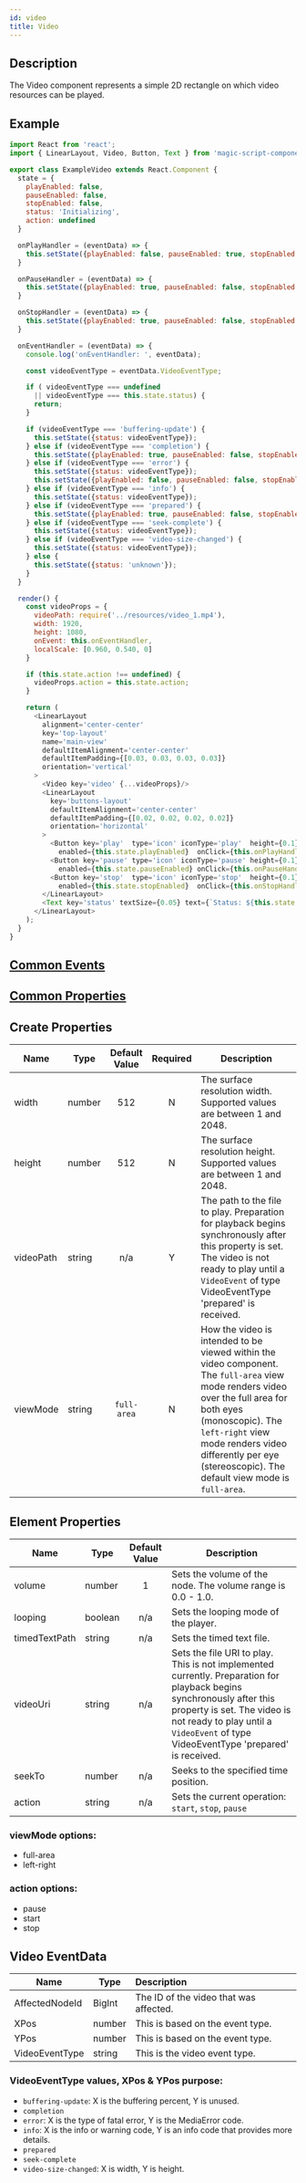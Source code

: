 ```yaml
---
id: video
title: Video
---
```



## Description

The Video component represents a simple 2D rectangle on which video resources can be played.

## Example

```javascript
import React from 'react';
import { LinearLayout, Video, Button, Text } from 'magic-script-components';

export class ExampleVideo extends React.Component {
  state = {
    playEnabled: false,
    pauseEnabled: false,
    stopEnabled: false,
    status: 'Initializing',
    action: undefined
  }

  onPlayHandler = (eventData) => {
    this.setState({playEnabled: false, pauseEnabled: true, stopEnabled: true, action: 'start'});
  }

  onPauseHandler = (eventData) => {
    this.setState({playEnabled: true, pauseEnabled: false, stopEnabled: true, action: 'pause'});
  }

  onStopHandler = (eventData) => {
    this.setState({playEnabled: true, pauseEnabled: false, stopEnabled: false, action: 'stop'});
  }

  onEventHandler = (eventData) => {
    console.log('onEventHandler: ', eventData);

    const videoEventType = eventData.VideoEventType;

    if ( videoEventType === undefined
      || videoEventType === this.state.status) {
      return;
    }

    if (videoEventType === 'buffering-update') {
      this.setState({status: videoEventType});
    } else if (videoEventType === 'completion') {
      this.setState({playEnabled: true, pauseEnabled: false, stopEnabled: false, status: videoEventType});
    } else if (videoEventType === 'error') {
      this.setState({status: videoEventType});
      this.setState({playEnabled: false, pauseEnabled: false, stopEnabled: false, status: videoEventType});
    } else if (videoEventType === 'info') {
      this.setState({status: videoEventType});
    } else if (videoEventType === 'prepared') {
      this.setState({playEnabled: true, pauseEnabled: false, stopEnabled: false, status: videoEventType});
    } else if (videoEventType === 'seek-complete') {
      this.setState({status: videoEventType});
    } else if (videoEventType === 'video-size-changed') {
      this.setState({status: videoEventType});
    } else {
      this.setState({status: 'unknown'});
    }
  }

  render() {
    const videoProps = {
      videoPath: require('../resources/video_1.mp4'),
      width: 1920,
      height: 1080,
      onEvent: this.onEventHandler,
      localScale: [0.960, 0.540, 0]
    }

    if (this.state.action !== undefined) {
      videoProps.action = this.state.action;
    }

    return (
      <LinearLayout
        alignment='center-center'
        key='top-layout'
        name='main-view'
        defaultItemAlignment='center-center'
        defaultItemPadding={[0.03, 0.03, 0.03, 0.03]}
        orientation='vertical'
      >
        <Video key='video' {...videoProps}/>
        <LinearLayout
          key='buttons-layout'
          defaultItemAlignment='center-center'
          defaultItemPadding={[0.02, 0.02, 0.02, 0.02]}
          orientation='horizontal'
        >
          <Button key='play'  type='icon' iconType='play'  height={0.1}
            enabled={this.state.playEnabled}  onClick={this.onPlayHandler} />
          <Button key='pause' type='icon' iconType='pause' height={0.1}
            enabled={this.state.pauseEnabled} onClick={this.onPauseHandler}/>
          <Button key='stop'  type='icon' iconType='stop'  height={0.1}
            enabled={this.state.stopEnabled}  onClick={this.onStopHandler} />
        </LinearLayout>
        <Text key='status' textSize={0.05} text={`Status: ${this.state.status}`}/>
      </LinearLayout>
    );
  }
}
```

## [Common Events](../events/CommonEvents.md)

## [Common Properties](../types/Properties.md)

## Create Properties

| Name      | Type   | Default Value | Required | Description                                                                                                                                                                                                                                                                  |
| --------- | ------ | :-----------: | :------: | ---------------------------------------------------------------------------------------------------------------------------------------------------------------------------------------------------------------------------------------------------------------------------- |
| width     | number |      512      |    N     | The surface resolution width. Supported values are between 1 and 2048.                                                                                                                                                                                                       |
| height    | number |      512      |    N     | The surface resolution height. Supported values are between 1 and 2048.                                                                                                                                                                                                      |
| videoPath | string |      n/a      |    Y     | The path to the file to play. Preparation for playback begins synchronously after this property is set. The video is not ready to play until a `VideoEvent` of type VideoEventType 'prepared' is received.                                                                   |
| viewMode  | string |  `full-area`  |    N     | How the video is intended to be viewed within the video component. The `full-area` view mode renders video over the full area for both eyes (monoscopic). The `left-right` view mode renders video differently per eye (stereoscopic). The default view mode is `full-area`. |

## Element Properties

| Name          | Type    | Default Value | Description                                                                                                                                                                                                                                |
| ------------- | ------- | :-----------: | ------------------------------------------------------------------------------------------------------------------------------------------------------------------------------------------------------------------------------------------ |
| volume        | number  |       1       | Sets the volume of the node. The volume range is 0.0 - 1.0.                                                                                                                                                                                |
| looping       | boolean |      n/a      | Sets the looping mode of the player.                                                                                                                                                                                                       |
| timedTextPath | string  |      n/a      | Sets the timed text file.                                                                                                                                                                                                                  |
| videoUri      | string  |      n/a      | Sets the file URI to play. This is not implemented currently. Preparation for playback begins synchronously after this property is set. The video is not ready to play until a `VideoEvent` of type VideoEventType 'prepared' is received. |
| seekTo        | number  |      n/a      | Seeks to the specified time position.                                                                                                                                                                                                      |
| action        | string  |      n/a      | Sets the current operation: `start`, `stop`, `pause`                                                                                                                                                                                       |

### viewMode options:

- full-area
- left-right

### action options:

- pause
- start
- stop

## Video EventData

| Name           | Type   | Description                            |
| -------------- | ------ | :------------------------------------- |
| AffectedNodeId | BigInt | The ID of the video that was affected. |
| XPos           | number | This is based on the event type.       |
| YPos           | number | This is based on the event type.       |
| VideoEventType | string | This is the video event type.          |

### VideoEventType values, XPos & YPos purpose:

- `buffering-update`:
  X is the buffering percent, Y is unused.
- `completion`
- `error`:
  X is the type of fatal error, Y is the MediaError code.
- `info`:
  X is the info or warning code, Y is an info code that provides more details.
- `prepared`
- `seek-complete`
- `video-size-changed`:
  X is width, Y is height.

